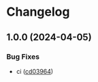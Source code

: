 # Changelog

## 1.0.0 (2024-04-05)


### Bug Fixes

* ci ([cd03964](https://github.com/universal-itengineer/release-test/commit/cd03964642299a13937911cbab57952dd39812ba))

